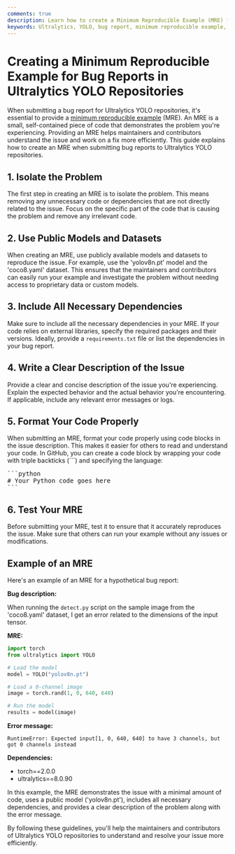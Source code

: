 ```yaml
---
comments: true
description: Learn how to create a Minimum Reproducible Example (MRE) for Ultralytics YOLO bug reports to help maintainers and contributors understand your issue better.
keywords: Ultralytics, YOLO, bug report, minimum reproducible example, MRE, isolate problem, public models, public datasets, necessary dependencies, clear description, format code properly, test code, GitHub code block, error message
---
```


# Creating a Minimum Reproducible Example for Bug Reports in Ultralytics YOLO Repositories

When submitting a bug report for Ultralytics YOLO repositories, it's essential to provide a [minimum reproducible example](https://stackoverflow.com/help/minimal-reproducible-example) (MRE). An MRE is a small, self-contained piece of code that demonstrates the problem you're experiencing. Providing an MRE helps maintainers and contributors understand the issue and work on a fix more efficiently. This guide explains how to create an MRE when submitting bug reports to Ultralytics YOLO repositories.

## 1. Isolate the Problem

The first step in creating an MRE is to isolate the problem. This means removing any unnecessary code or dependencies that are not directly related to the issue. Focus on the specific part of the code that is causing the problem and remove any irrelevant code.

## 2. Use Public Models and Datasets

When creating an MRE, use publicly available models and datasets to reproduce the issue. For example, use the 'yolov8n.pt' model and the 'coco8.yaml' dataset. This ensures that the maintainers and contributors can easily run your example and investigate the problem without needing access to proprietary data or custom models.

## 3. Include All Necessary Dependencies

Make sure to include all the necessary dependencies in your MRE. If your code relies on external libraries, specify the required packages and their versions. Ideally, provide a `requirements.txt` file or list the dependencies in your bug report.

## 4. Write a Clear Description of the Issue

Provide a clear and concise description of the issue you're experiencing. Explain the expected behavior and the actual behavior you're encountering. If applicable, include any relevant error messages or logs.

## 5. Format Your Code Properly

When submitting an MRE, format your code properly using code blocks in the issue description. This makes it easier for others to read and understand your code. In GitHub, you can create a code block by wrapping your code with triple backticks (\```) and specifying the language:

<pre>
```python
# Your Python code goes here
```
</pre>

## 6. Test Your MRE

Before submitting your MRE, test it to ensure that it accurately reproduces the issue. Make sure that others can run your example without any issues or modifications.

## Example of an MRE

Here's an example of an MRE for a hypothetical bug report:

**Bug description:**

When running the `detect.py` script on the sample image from the 'coco8.yaml' dataset, I get an error related to the dimensions of the input tensor.

**MRE:**

```python
import torch
from ultralytics import YOLO

# Load the model
model = YOLO("yolov8n.pt")

# Load a 0-channel image
image = torch.rand(1, 0, 640, 640)

# Run the model
results = model(image)
```

**Error message:**

```
RuntimeError: Expected input[1, 0, 640, 640] to have 3 channels, but got 0 channels instead
```

**Dependencies:**

- torch==2.0.0
- ultralytics==8.0.90

In this example, the MRE demonstrates the issue with a minimal amount of code, uses a public model ('yolov8n.pt'), includes all necessary dependencies, and provides a clear description of the problem along with the error message.

By following these guidelines, you'll help the maintainers and contributors of Ultralytics YOLO repositories to understand and resolve your issue more efficiently.